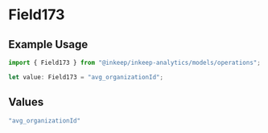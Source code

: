# Field173

## Example Usage

```typescript
import { Field173 } from "@inkeep/inkeep-analytics/models/operations";

let value: Field173 = "avg_organizationId";
```

## Values

```typescript
"avg_organizationId"
```